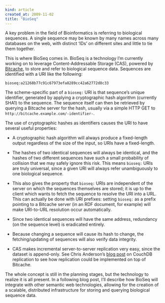 ```yaml
--- 
kind: article
created_at: 2009-11-02
title: "BioSeq"
---
```


A key problem in the field of Bioinformatics is referring to biological
sequences. A single sequence may be known by many names across many databases on
the web, with distinct ‘IDs’ on different sites and little to tie them together.

This is where BioSeq comes in. BioSeq is a technology I’m currently working on
to leverage Content-Addressable Storage (CAS), powered by
[Bitcache](http://bitcache.org/), to store and refer to biological sequence
data. Sequences are identified with a URI like the following:

    bioseq:a21268b77c91c67973efa8289cc42a62772d8c33

The scheme-specific part of a `bioseq:` URI is that sequence’s unique
identifier, generated by applying a cryptographic hash algorithm (currently
SHA1) to the sequence. The sequence itself can then be retrieved by querying a
Bitcache server for the hash, usually via a simple HTTP GET to
`http://bitcache.example.com/-identifier-`.

The use of cryptographic hashes as identifiers causes the URI to have several
useful properties:

*   A cryptographic hash algorithm will always produce a fixed-length output
    regardless of the size of the input, so URIs have a fixed-length.

*   The hashes of two identical sequences will always be identical, and the
    hashes of two different sequences have such a small probability of collision
    that we may safely ignore this risk. This means `bioseq:` URIs are truly
    universal, since a given URI will always refer unambiguously to one
    biological sequence.

*   This also gives the property that `bioseq:` URIs are independent of the
    server on which the sequences themselves are stored; it is up to the client
    which wants to fetch the sequence to resolve the URI into a URL. This can
    actually be done with URI prefixes: setting `bioseq:` as a prefix pointing
    to a Bitcache server (in an RDF document, for example) will make URI-to-URL
    resolution occur automatically.

*   Since two identical sequences will have the same address, redundancy (on the
    sequence level) is eradicated entirely.

*   Because changing a sequence will cause its hash to change, the
    fetching/updating of sequences will also verify data integrity.

*   CAS makes incremental server-to-server replication very easy, since the
    dataset is append-only. See Chris Anderson’s
    [blog post](http://jchrisa.net/drl/_design/sofa/_show/post/CouchDB-Implements-a-Fundamental-Algorithm)
    on CouchDB replication to see how replication could be implemented on top of
    Bitcache.

The whole concept is still in the planning stages, but the technology to realize
it is all present. In a following blog post, I’ll describe how BioSeq will
integrate with other semantic web technologies, allowing for the creation of a
scalable, distributed infrastructure for storing and querying biological
sequence data.
